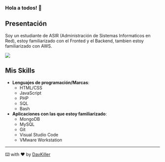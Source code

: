 ### Hola a todos! 👋

## Presentación
Soy un estudiante de ASIR (Administración de Sistemas Informaticos en Red), estoy familiarizado con el Fronted y el Backend, tambien estoy familiarizado con AWS.

<a href="https://github.com/anuraghazra/github-readme-stats">
  <img align="center" src="https://github-readme-stats.vercel.app/api?username=DavKiller&count_private=true&show_icons=true&theme=tokyonight" />
</a>

## Mis Skills
- **Lenguajes de programación/Marcas**:
  - HTML/CSS
  - JavaScript
  - PHP
  - SQL
  - Bash
- **Aplicaciones con las que estoy familiarizado**:
  - MongoDB 
  - MySQL
  - Git
  - Visual Studio Code
  - VMware Workstation

---
⌨️ with ❤️ by [DavKiller](https://github.com/DavKiller)
